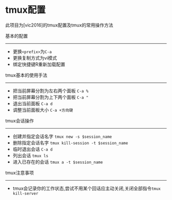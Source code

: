 tmux配置
====
此项目为[vic2016]的tmux配置及tmux的常用操作方法

基本的配置
____
* 更换`<prefix>`为`C-a`
* 更换复制方式为vi模式
* 绑定快捷键R重新加载配置

tmux基本的使用手法
____
* 把当前屏幕分割为左右两个面板 `C-a %`
* 把当前屏幕分割为上下两个面板 `C-a "`
* 退出当前面板 `C-a d`
* 调整当前面板大小 `C-a +方向键`

tmux会话操作
____
* 创建并指定会话名字 `tmux new -s $session_name`
* 删除指定会话名字 `tmux kill-session -t $session_name`
* 临时退出会话 `C-a d`
* 列出会话 `tmux ls`
* 进入已存在的会话 `tmux a -t $session_name`

tmux注意事项
____
* tmux会记录你的工作状态,尝试不用某个回话应主动关闭,关闭全部指令`tmux kill-server`
